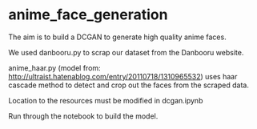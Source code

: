 # anime_face_generation

The aim is to build a DCGAN to generate high quality anime faces. 

We used danbooru.py to scrap our dataset from the Danbooru website. 

anime_haar.py (model from: http://ultraist.hatenablog.com/entry/20110718/1310965532) uses haar cascade method to detect and crop out the faces from the scraped data.

Location to the resources must be modified in dcgan.ipynb 

Run through the notebook to build the model. 
